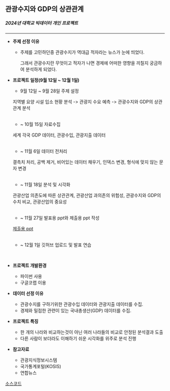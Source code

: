 ## 관광수지와 GDP의 상관관계

##### 2024년 대학교 빅데이터 개인 프로젝트
---
* __주제 선정 이유__
  * 주제를 고민하던중 관광수지가 역대급 적자라는 뉴스가 눈에 띄었다.

    그래서 관광수지란 무엇이고 적자가 나면 경제에 어떠한 영향을 끼칠지 궁금하여 분석하게 되었다.
    
* __프로젝트 일정(9월 12일 ~ 12월 1일)__
  * 9월 12일 ~ 9월 28일 주제 설정
    
  지역별 요양 시설 입소 현황 분석 -> 관광지 수요 예측 ->  관광수지와 GDP의 상관관계 분석
  <br>
  <br>
  * ~ 10월 15일 자료수집
    
  세계 각국 GDP 데이터, 관광수입, 관광지출 데이터
  <br>
  <br>
  * ~ 11월 6일 데이터 전처리
 
  결측치 처리, 공백 제거, 비어있는 데이터 채우기, 인덱스 변경, 형식에 맞지 않는 문자 변경
  <br>
  <br>
  * ~ 11월 18일 분석 및 시각화
 
  관광산업 의존도에 따른 상관관계, 관광산업 과의존의 위험성, 관광수지와 GDP의 수치 비교, 관광산업의 중요성
  <br>
  <br>
  * ~ 11월 27일 발표용 ppt와 제출용 ppt 작성

  [제출용 ppt](https://github.com/kowonyeong/gdp_travelmoney_correlation/blob/master/%EB%B9%85%EB%8D%B0%EC%9D%B4%ED%84%B0%EC%B2%98%EB%A6%AC_%ED%94%84%EB%A1%9C%EC%A0%9D%ED%8A%B8_%EC%A0%9C%EC%B6%9C%EC%9E%90%EB%A3%8C.pdf)
  <br>
  <br>
  * ~ 12월 1일 깃허브 업로드 및 발표 연습
 <br>

* __프로젝트 개발환경__
  * 파이썬 사용
  * 구글코랩 이용
 
* __데이터 선정 이유__
  * 관광수지를 구하기위한 관광수입 데이터와 관광지출 데이터를 수집.
  * 경제와 밀접한 관련이 있는 국내총생산(GDP) 데이터를 수집.
 
* __프로젝트 특징__
  * 한 개의 나라와 비교하는것이 아닌 여러 나라들의 비교로 안정된 분석결과 도출
  * 다른 사람이 보더라도 이해하기 쉬운 시각화를 위주로 분석 진행
 
* __참고자료__
  * 관광지식정보시스템
  * 국가통계포털(KOSIS)
  * 연합뉴스
 
 [소스코드](https://github.com/kowonyeong/gdp_travelmoney_correlation/blob/master/project.ipynb)


